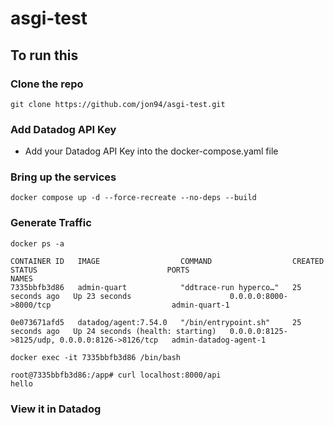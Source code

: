 # asgi-test

## To run this
### Clone the repo
```
git clone https://github.com/jon94/asgi-test.git
```
### Add Datadog API Key
- Add your Datadog API Key into the docker-compose.yaml file

### Bring up the services
```
docker compose up -d --force-recreate --no-deps --build
```

### Generate Traffic
```
docker ps -a

CONTAINER ID   IMAGE                  COMMAND                  CREATED          STATUS                             PORTS                                            NAMES
7335bbfb3d86   admin-quart            "ddtrace-run hyperco…"   25 seconds ago   Up 23 seconds                      0.0.0.0:8000->8000/tcp                           admin-quart-1

0e073671afd5   datadog/agent:7.54.0   "/bin/entrypoint.sh"     25 seconds ago   Up 24 seconds (health: starting)   0.0.0.0:8125->8125/udp, 0.0.0.0:8126->8126/tcp   admin-datadog-agent-1

```

```
docker exec -it 7335bbfb3d86 /bin/bash

root@7335bbfb3d86:/app# curl localhost:8000/api
hello

```

### View it in Datadog
